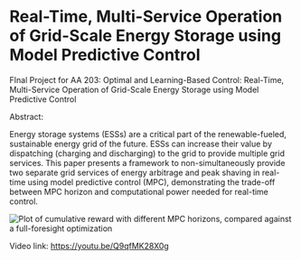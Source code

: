 # Real-Time, Multi-Service Operation of Grid-Scale Energy Storage using Model Predictive Control 
FInal Project for AA 203: Optimal and Learning-Based Control: Real-Time, Multi-Service Operation of Grid-Scale Energy Storage using Model Predictive Control

Abstract:

Energy storage systems (ESSs) are a critical part of the renewable-fueled, sustainable energy grid of the future. ESSs can increase their value by dispatching (charging and discharging) to the grid to provide multiple grid services. This paper presents a framework to non-simultaneously provide two separate grid services of energy arbitrage and peak shaving in real-time using model predictive control (MPC), demonstrating the trade-off between MPC horizon and computational power needed for real-time control.

![Plot of cumulative reward with different MPC horizons, compared against a full-foresight optimization](https://raw.githubusercontent.com/kmoy14-stanford/aa-203-final-project/main/plotting/net_prof_wk1.png)

Video link: https://youtu.be/Q9qfMK28X0g
